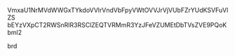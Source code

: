 VmxaU1NrMVdWWGxTYkdoVVlrVndVbFpyVWtOVVJrVjVUbFZrYUdKSVFuVlZS
bEYzVXpCT2RWSnRlR3RSClZEQTVRMmR3YzJFeVZUMEtDbTVsZVE9PQoKbml2

brd